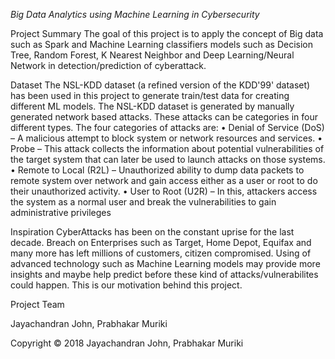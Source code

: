 *Big Data Analytics using Machine Learning in Cybersecurity*

Project Summary
The goal of this project is to apply the concept of Big data such as Spark and Machine Learning classifiers models such as Decision Tree, Random Forest, K Nearest Neighbor and Deep Learning/Neural Network in detection/prediction of cyberattack.

Dataset
The NSL-KDD dataset (a refined version of the KDD'99' dataset) has been used in this project to generate train/test data for creating different ML models. The NSL-KDD dataset is generated by manually generated network based attacks. These attacks can be categories in four different types. The four categories of attacks
are:
• Denial of Service (DoS) – A malicious attempt to block system or network resources and services.
• Probe – This attack collects the information about potential vulnerabilities of the target system that can later be used to launch attacks on those systems.
• Remote to Local (R2L) – Unauthorized ability to dump data packets to remote system over network and gain access either as a user or root to do their unauthorized activity.
• User to Root (U2R) – In this, attackers access the system as a normal user and break the vulnerabilities to gain administrative privileges

Inspiration
CyberAttacks has been on the constant uprise for the last decade. Breach on Enterprises such as Target, Home Depot, Equifax and many more has left millions of customers, citizen compromised. Using of advanced technology such as Machine Learning models may provide more insights and maybe help predict before these kind of attacks/vulnerabilites could happen. This is our motivation behind this project.

Project Team

Jayachandran John,
Prabhakar Muriki

Copyright © 2018 Jayachandran John, Prabhakar Muriki
